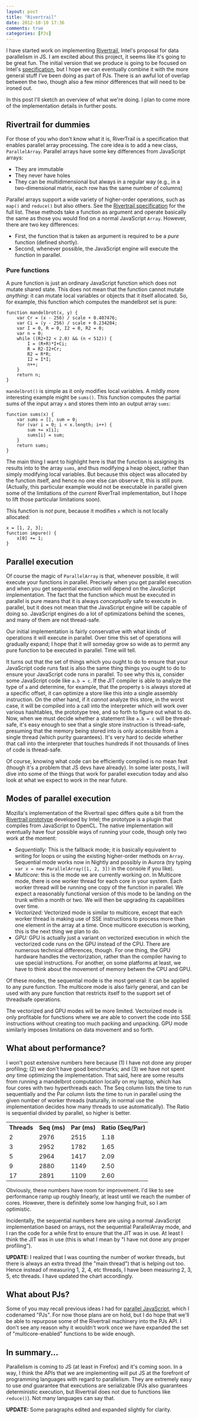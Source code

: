 ```yaml
---
layout: post
title: "Rivertrail"
date: 2012-10-10 17:36
comments: true
categories: [PJs]
---
```

I have started work on implementing [Rivertrail][rt], Intel's proposal
for data parallelism in JS.  I am excited about this project, it seems
like it's going to be great fun.  The initial version that we produce
is going to be focused on Intel's [specification][spec], but I hope we
can eventually combine it with the more general stuff I've been doing
as part of PJs.  There is an awful lot of overlap between the two,
though also a few minor differences that will need to be ironed out.

In this post I'll sketch an overview of what we're doing.  I plan to
come more of the implementation details in further posts.

[rt]: https://github.com/RiverTrail/RiverTrail/
[spec]: http://wiki.ecmascript.org/doku.php?id=strawman:data_parallelism

<!-- more -->

## Rivertrail for dummies

For those of you who don't know what it is, RiverTrail is a specification
that enables parallel array processing.  The core idea is to add a new
class, `ParallelArray`.  Parallel arrays have some key differences
from JavaScript arrays:

- They are immutable
- They never have holes
- They can be multidimensional but always in a regular way (e.g., in a
  two-dimensional matrix, each row has the same number of columns)

Parallel arrays support a wide variety of higher-order operations,
such as `map()` and `reduce()` but also others.  See the
[Rivertrail specification][spec] for the full list.  These methods
take a function as argument and operate basically the same as those
you would find on a normal JavaScript `Array`.  However, there are two
key differences:

- First, the function that is taken as argument is required to be
  a *pure* function (defined shortly).
- Second, whenever possible, the JavaScript engine will execute
  the function in parallel.
  
### Pure functions  
  
A pure function is just an ordinary JavaScript function which does not
mutate shared state.  This does not mean that the function cannot
mutate *anything*: it can mutate local variables or objects that it
itself allocated.  So, for example, this function which computes the
mandelbrot set is pure:

    function mandelbrot(x, y) {
        var Cr = (x - 256) / scale + 0.407476;
        var Ci = (y - 256) / scale + 0.234204;
        var I = 0, R = 0, I2 = 0, R2 = 0;
        var n = 0;
        while ((R2+I2 < 2.0) && (n < 512)) {
            I = (R+R)*I+Ci;
            R = R2-I2+Cr;
            R2 = R*R;
            I2 = I*I;
            n++;
        }
        return n;
    }

`mandelbrot()` is simple as it only modifies local
variables.  A mildly more interesting example might be `sums()`.
This function computes the partial sums of the input array
`x` and stores them into an output array `sums`:

    function sums(x) {
        var sums = [], sum = 0;
        for (var i = 0; i < x.length; i++) {
            sum += x[i];
            sums[i] = sum;
        }
        return sums;
    }

The main thing I want to highlight here is that the function is
assigning its results into to the array `sums`, and thus modifying a
heap object, rather than simply modifying local variables.  But
because this object was allocated by the function itself, and hence no
one else can observe it, this is still pure. (Actually, this
particular example would not be executable in parallel given some of
the limitations of the *current* RiverTrail implementation, but I hope
to lift those particular limitations soon).

This function is *not* pure, because it modifies `x` which
is not locally allocated:

    x = [1, 2, 3];
    function impure() {
        x[0] += 1;
    }

## Parallel execution

Of course the magic of `ParallelArray` is that, whenever possible, it
will execute your functions in parallel.  Precisely when you get
parallel execution and when you get sequential execution will depend
on the JavaScript implementation.  The fact that the function which
must be executed in parallel is pure means that it is always
*conceptually* safe to execute in parallel, but it does not mean that
the JavaScript engine will be capable of doing so.  JavaScript engines
do a lot of optimizations behind the scenes, and many of them are not
thread-safe.

Our initial implementation is fairly conservative with what kinds of
operations it will execute in parallel.  Over time this set of
operations will gradually expand; I hope that it will someday grow so
wide as to permit any pure function to be executed in parallel.  Time
will tell.

It turns out that the set of things which you ought to do to ensure
that your JavaScript code runs fast is also the same thing things you
ought to do to ensure your JavaScript code runs in parallel.  To see
why this is, consider some JavaScript code like `a.b = c`.  If the JIT
compiler is able to analyze the type of `a` and determine, for
example, that the property `b` is always stored at a specific offset,
it can optimize a store like this into a single assembly instruction.
On the other hand, if it *cannot* analyze this store, in the worst
case, it will be compiled into a call into the interpreter which will
work over various hashtables, the prototype tree, and so forth to
figure out what to do.  Now, when we must decide whether a statement
like `a.b = c` will be thread-safe, it's easy enough to see that a
single store instruction is thread-safe, presuming that the memory
being stored into is only accessible from a single thread (which
purity guarantees).  It's very hard to decide whether that call into
the interpreter that touches hundreds if not thousands of lines of
code is thread-safe.

Of course, knowing what code can be efficiently compiled is no mean
feat (though it's a problem that JS devs have already).  In some later
posts, I will dive into some of the things that work for parallel
execution today and also look at what we expect to work in the near
future.

## Modes of parallel execution

Mozilla's implementation of the Rivertrail spec differs quite a bit
from the [Rivertrail prototype][rt] developed by Intel; the prototype
is a plugin that compiles from JavaScript to OpenCL.  The native
implementation will eventually have four possible ways of running your
code, though only two work at the moment:

- *Sequentially:* This is the fallback mode; it is basically equivalent
  to writing for loops or using the existing higher-order methods on
  `Array`.  Sequential mode works now in Nightly and possibly in
  Aurora (try typing `var x = new ParallelArray([1, 2, 3])` in the
  console if you like).
- *Multicore:* this is the mode we are currently working on.  In Multicore
  mode, there is one worker thread for each core in your system.  Each
  worker thread will be running one copy of the function in parallel.
  We expect a reasonably functional version of this mode to be landing
  on the trunk within a month or two.  We will then be upgrading its capabilities
  over time.
- *Vectorized:* Vectorized mode is similar to multicore, except that each
  worker thread is making use of SSE instructions to process more than
  one element in the array at a time.  Once multicore execution is working,
  this is the next thing we plan to do.
- *GPU:* GPU is actually just a variant on vectorized execution in
  which the vectorized code runs on the GPU instead of the CPU.  There
  are numerous technical differences, though.  For one thing, the GPU
  hardware handles the vectorization, rather than the compiler having
  to use special instructions.  For another, on some platforms at
  least, we have to think about the movement of memory betwen the CPU
  and GPU.
  
Of these modes, the sequential mode is the most general: it can be
applied to any pure function.  The multicore mode is also fairly
general, and can be used with any pure function that restricts itself
to the support set of threadsafe operations.

The vectorized and GPU modes will be more limited.  Vectorized mode is
only profitable for functions where we are able to convert the code
into SSE instructions without creating too much packing and unpacking.
GPU mode similarly imposes limitations on data movement and so forth.

## What about performance?

I won't post extensive numbers here because (1) I have not done any
proper profiling; (2) we don't have good benchmarks; and (3) we have
not spent *any* time optimizing the implementation.  That said, here
are some results from running a mandelbrot computation locally on my
laptop, which has four cores with two hyperthreads each.  The Seq column
lists the time to run sequentially and the Par column lists the time
to run in parallel using the given number of worker threads
(naturally, in normal use the implementation decides how many threads
to use automatically).  The Ratio is sequential divided by parallel,
so higher is better.

<p><table class="hor-minimalist-a">
<tr><th>Threads</th><th>Seq (ms)</th><th>Par (ms)</th><th>Ratio (Seq/Par)</th></tr>
<tr><td>2</td>  <td>2976</td> <td>2515</td> <td>1.18</td></tr>
<tr><td>3</td>  <td>2952</td> <td>1782</td> <td>1.65</td></tr>
<tr><td>5</td>  <td>2964</td> <td>1417</td> <td>2.09</td></tr>
<tr><td>9</td>  <td>2880</td> <td>1149</td> <td>2.50</td></tr>
<tr><td>17</td> <td>2891</td> <td>1109</td> <td>2.60</td></tr>
</table></p>

Obviously, these numbers have room for improvement.  I'd like to see
performance ramp up roughly linearly, at least until we reach the
number of cores.  However, there is definitely some low hanging fruit,
so I am optimistic.

Incidentally, the sequential numbers here are using a normal
JavaScript implementation based on arrays, not the sequential
ParallelArray mode, and I ran the code for a while first to ensure
that the JIT was in use.  At least I think the JIT was in use (this is
what I mean by "I have not done any proper profiling").

**UPDATE:** I realized that I was counting the number of worker
threads, but there is always an extra thread (the "main thread") that
is helping out too.  Hence instead of measuring 1, 2, 4, etc threads,
I have been measuring 2, 3, 5, etc threads.  I have updated the chart
accordingly.

## What about PJs?

Some of you may recall previous ideas I had for
[parallel JavaScript][pjs], which I codenamed "PJs".  For now those
plans are on hold, but I do hope that we'll be able to repurpose some
of the Rivertrail machinery into the PJs API.  I don't see any reason
why it wouldn't work once we have expanded the set of
"multicore-enabled" functions to be wide enough.

[pjs]: blog/categories/pjs/

## In summary...

Parallelism is coming to JS (at least in Firefox) and it's coming
soon.  In a way, I think the APIs that we are implementing will put JS
at the forefront of programming languages with regard to parallelism.
They are extremely easy to use *and* guarantee that executions are
serializable (PJs also guarantees deterministic execution, but
Rivertrail does not due to functions like `reduce()`).  Not many
languages can say that.

**UPDATE:** Some paragraphs edited and expanded slightly for clarity.
